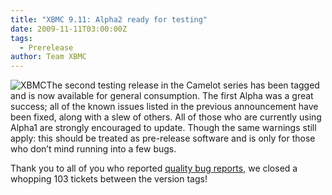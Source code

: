 ```yaml
---
title: "XBMC 9.11: Alpha2 ready for testing"
date: 2009-11-11T03:00:00Z
tags:
  - Prerelease
author: Team XBMC
---
```


![](/images/blog/logo.jpeg "XBMC")The second testing release in the Camelot series has been tagged and is now available for general consumption. The first Alpha was a great success; all of the known issues listed in the previous announcement have been fixed, along with a slew of others. All of those who are currently using Alpha1 are strongly encouraged to update. Though the same warnings still apply: this should be treated as pre-release software and is only for those who don’t mind running into a few bugs.

Thank you to all of you who reported [quality bug reports](https://kodi.wiki/view/HOW-TO_submit_a_proper_Bug_Report), we closed a whopping 103 tickets between the version tags!

